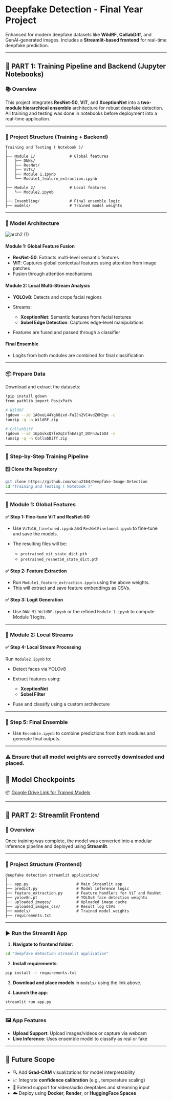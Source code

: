 # **Deepfake Detection - Final Year Project**

Enhanced for modern deepfake datasets like **WildRF**, **CollabDiff**, and GenAI-generated images. Includes a **Streamlit-based frontend** for real-time deepfake prediction.

---

## 🧠 PART 1: Training Pipeline and Backend (Jupyter Notebooks)

### 📚 Overview

This project integrates **ResNet-50**, **ViT**, and **XceptionNet** into a **two-module hierarchical ensemble** architecture for robust deepfake detection. All training and testing was done in notebooks before deployment into a real-time application.

---

### 📂 Project Structure (Training + Backend)

```
Training and Testing ( Notebook )/
│
├── Module 1/               # Global features
│   ├── DNNs/
│   ├── ResNet/
│   ├── ViTs/
│   ├── Module 1.ipynb
│   └── Module1_feature_extraction.ipynb
│
├── Module 2/               # Local features
│   └── Module2.ipynb
│
├── Ensembling/             # Final ensemble logic
├── models/                 # Trained model weights
```

---

### 🧬 Model Architecture

![arch2 (1)](https://github.com/user-attachments/assets/99befa93-e85e-4d6c-9eec-848e3c8e3214)

#### **Module 1: Global Feature Fusion**

* **ResNet-50**: Extracts multi-level semantic features
* **ViT**: Captures global contextual features using attention from image patches
* Fusion through attention mechanisms

#### **Module 2: Local Multi-Stream Analysis**

* **YOLOv8**: Detects and crops facial regions

* Streams:

  * **XceptionNet**: Semantic features from facial textures
  * **Sobel Edge Detection**: Captures edge-level manipulations

* Features are fused and passed through a classifier

#### **Final Ensemble**

* Logits from both modules are combined for final classification

---

### 📦 Prepare Data

Download and extract the datasets:

```bash
!pip install gdown
from pathlib import PosixPath

# WildRF
!gdown --id 1A0xoL44Yg68ixd-FuIJn2VC4vdZ6M2gn -c
!unzip -q -n WildRF.zip

# CollabDiff
!gdown --id 1GpGvkxQ7leXqCnfnEAsgY_DXFnJwIbO4 -c
!unzip -q -n CollabDiff.zip
```

---

### 🔧 Step-by-Step Training Pipeline

#### 1️⃣ Clone the Repository

```bash
git clone https://github.com/sonu2164/Deepfake-Image-Detection
cd "Training and Testing ( Notebook )"
```

---

### 🧪 Module 1: Global Features

#### ✅ Step 1: Fine-tune ViT and ResNet-50

* Use `ViTb16_finetuned.ipynb` and `ResNetFinetuned.ipynb` to fine-tune and save the models.
* The resulting files will be:

  * `pretrained_vit_state_dict.pth`
  * `pretrained_resnet50_state_dict.pth`

#### ✅ Step 2: Feature Extraction

* Run `Module1_feature_extraction.ipynb` using the above weights.
* This will extract and save feature embeddings as CSVs.

#### ✅ Step 3: Logit Generation

* Use `DNN_M1_WildRF.ipynb` or the refined `Module 1.ipynb` to compute Module 1 logits.

---

### 🔬 Module 2: Local Streams

#### ✅ Step 4: Local Stream Processing

Run `Module2.ipynb` to:

* Detect faces via YOLOv8
* Extract features using:

  * **XceptionNet**
  * **Sobel Filter**
* Fuse and classify using a custom architecture

---

### 🔄 Step 5: Final Ensemble

* Use `Ensemble.ipynb` to combine predictions from both modules and generate final outputs.

---

### ⚠️ Ensure that all model weights are correctly downloaded and placed.

## 📁 Model Checkpoints

📦 [Google Drive Link for Trained Models](https://drive.google.com/drive/folders/1aXe_5_m0Hmg8D9bV6mu4_LQucGnWYDfX?usp=sharing)

---

## 🌈 PART 2: Streamlit Frontend

### 🎯 Overview

Once training was complete, the model was converted into a modular inference pipeline and deployed using **Streamlit**.

---

### 📂 Project Structure (Frontend)

```
deepfake detection streamlit application/
│
├── app.py                     # Main Streamlit app
├── predict.py                 # Model inference logic
├── feature_extraction.py      # Feature handlers for ViT and ResNet
├── yolov8n.pt                 # YOLOv8 face detection weights
├── uploaded_images/           # Uploaded image cache
├── uploaded_images_csv/       # Result log CSVs
├── models/                    # Trained model weights
├── requirements.txt
```

---

### ▶️ Run the Streamlit App

1. **Navigate to frontend folder**:

```bash
cd "deepfake detection streamlit application"
```

2. **Install requirements**:

```bash
pip install -r requirements.txt
```

3. **Download and place models** in `models/` using the link above.

4. **Launch the app**:

```bash
streamlit run app.py
```

---

### 🖼️ App Features

* **Upload Support**: Upload images/videos or capture via webcam
* **Live Inference**: Uses ensemble model to classify as real or fake

---

## 🔮 Future Scope

* 🔍 Add **Grad-CAM** visualizations for model interpretability
* 📈 Integrate **confidence calibration** (e.g., temperature scaling)
* 🎥 Extend support for video/audio deepfakes and streaming input
* ☁️ Deploy using **Docker**, **Render**, or **HuggingFace Spaces**


